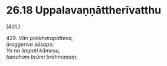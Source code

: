 # 26.18 Uppalavaṇṇāttherīvatthu

(401.)

429\. _Vāri pokkharapatteva,_  
_āraggeriva sāsapo;_  
_Yo na limpati kāmesu,_  
_tamahaṃ brūmi brāhmaṇaṃ._
